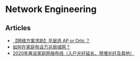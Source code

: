 # Network Engineering

## Articles
* [【网络方案求助】平层选 AP or Orbi ？](https://www.chiphell.com/thread-2077249-1-1.html)
* [如何在家庭布设万兆局域网？](https://www.zhihu.com/question/39304529/answer/1268299861)
* [2020年再谈家庭网络布线（入户光纤延长，预埋光纤及其他）](https://www.zhihu.com/tardis/bd/art/270243321)
